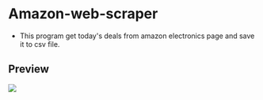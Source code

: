 # Amazon-web-scraper
<ul>
  <li>This program get today's deals from amazon electronics page and save it to  csv file.</li>
</ul>

<h2>Preview</h2>
<img src="https://user-images.githubusercontent.com/91461938/192419137-66fa3fb2-2552-4320-a18a-b3326d059786.gif">
